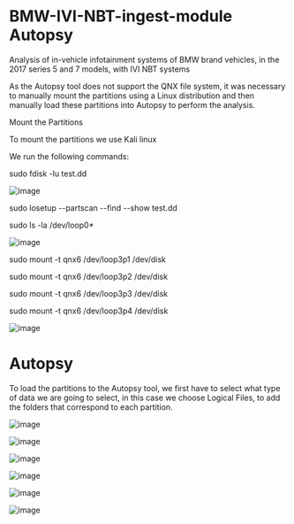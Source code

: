 # BMW-IVI-NBT-ingest-module Autopsy

Analysis of in-vehicle infotainment systems of BMW brand vehicles, in the 2017 series 5 and 7 models, with IVI NBT systems

As the Autopsy tool does not support the QNX file system, it was necessary to manually mount the partitions using a Linux distribution and then manually load these partitions into Autopsy to perform the analysis.

Mount the Partitions

To mount the partitions we use Kali linux

We run the following commands:

sudo fdisk -lu test.dd 

![image](https://user-images.githubusercontent.com/33206506/190868972-3047054a-206b-47d1-82b7-d76a29ba0b8c.png)


sudo losetup --partscan --find --show test.dd

sudo ls -la /dev/loop0*

![image](https://user-images.githubusercontent.com/33206506/190868995-1cc588c2-e9d1-4ff1-8ec6-b8e1904a9e45.png)

sudo mount -t qnx6  /dev/loop3p1 /dev/disk

sudo mount -t qnx6  /dev/loop3p2 /dev/disk

sudo mount -t qnx6  /dev/loop3p3 /dev/disk

sudo mount -t qnx6  /dev/loop3p4 /dev/disk

![image](https://user-images.githubusercontent.com/33206506/190869029-34c43cbe-c767-4881-8112-f5bfdd393c91.png)



# Autopsy

To load the partitions to the Autopsy tool, we first have to select what type of data we are going to select, in this case we choose Logical Files, to add the folders that correspond to each partition.

![image](https://user-images.githubusercontent.com/33206506/190868642-2adc99d3-b3fd-4f1a-b910-8baeb4ba4afc.png)


![image](https://user-images.githubusercontent.com/33206506/190869067-c93d80fa-56b8-4ded-9195-b76128d974d9.png)


![image](https://user-images.githubusercontent.com/33206506/190869079-771403ae-8cc4-4ed7-8474-66bbcff2f72c.png)


![image](https://user-images.githubusercontent.com/33206506/190869102-ccfe71e7-44dc-4be4-a463-8be1fdea2335.png)


![image](https://user-images.githubusercontent.com/33206506/190869112-366eb2aa-2662-46de-a1de-4c4d76164546.png)


![image](https://user-images.githubusercontent.com/33206506/190869115-1e91bab0-1842-42fd-9eb3-0e441cfbbf11.png)


